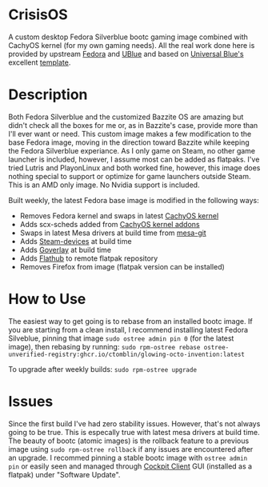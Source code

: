 # CrisisOS 

A custom desktop Fedora Silverblue bootc gaming image combined with CachyOS kernel (for my own gaming needs). All the real work done here is provided by upstream [Fedora](https://fedoraproject.org/atomic-desktops/silverblue/) and [UBlue](https://universal-blue.org/) and based on [Universal Blue's](https://github.com/ublue-os) excellent [template](https://github.com/ublue-os/image-template).

# Description
Both Fedora Silverblue and the customized Bazzite OS are amazing but didn't check all the boxes for me or, as in Bazzite's case, provide more than I'll ever want or need.
This custom image makes a few modification to the base Fedora image, moving in the direction toward Bazzite while keeping the Fedora Silverblue experiance.
As I only game on Steam, no other game launcher is included, however, I assume most can be added as flatpaks. I've tried Lutris and PlayonLinux and both worked fine, however, this image does nothing special to support or optimize for game launchers outside Steam.
This is an AMD only image. No Nvidia support is included.

Built weekly, the latest Fedora base image is modified in the following ways:
- Removes Fedora kernel and swaps in latest [CachyOS kernel](https://copr.fedorainfracloud.org/coprs/bieszczaders/kernel-cachyos/) 
- Adds scx-scheds added from [CachyOS kernel addons](https://copr.fedorainfracloud.org/coprs/bieszczaders/kernel-cachyos-addons/)
- Swaps in latest Mesa drivers at build time from [mesa-git](https://copr.fedorainfracloud.org/coprs/xxmitsu/mesa-git/)
- Adds [Steam-devices](https://packages.fedoraproject.org/pkgs/steam-devices/steam-devices/) at build time
- Adds [Goverlay](https://packages.fedoraproject.org/pkgs/goverlay/) at build time
- Adds [Flathub](https://flathub.org/) to remote flatpak repository
- Removes Firefox from image (flatpak version can be installed)

# How to Use

The easiest way to get going is to rebase from an installed bootc image. If you are starting from a clean install, I recommend installing latest Fedora Silveblue, pinning that image ```sudo ostree admin pin 0``` (for the latest image), then rebasing by running: 
```sudo rpm-ostree rebase ostree-unverified-registry:ghcr.io/ctomblin/glowing-octo-invention:latest```

To upgrade after weekly builds:
```sudo rpm-ostree upgrade```

# Issues

Since the first build I've had zero stability issues. However, that's not always going to be true. This is especally true with latest mesa drivers at build time. The beauty of bootc (atomic images) is the rollback feature to a previous image using ```sudo rpm-ostree rollback``` if any issues are encountered after an upgrade.
I recommed pinning a stable bootc image with ```ostree admin pin``` or easily seen and managed through [Cockpit Client](https://flathub.org/apps/org.cockpit_project.CockpitClient) GUI (installed as a flatpak) under "Software Update".

